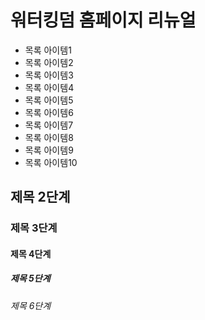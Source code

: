 # 워터킹덤 홈페이지 리뉴얼
* 목록 아이템1
* 목록 아이템2
* 목록 아이템3
* 목록 아이템4
* 목록 아이템5
* 목록 아이템6
* 목록 아이템7
* 목록 아이템8
* 목록 아이템9
* 목록 아이템10
## 제목 2단계
### 제목 3단계
#### 제목 4단계
##### 제목 5단계
###### 제목 6단계
